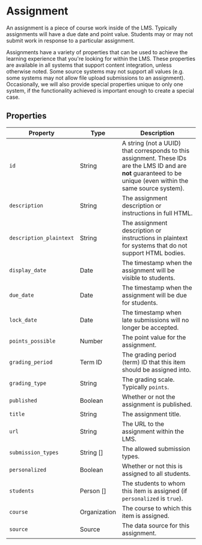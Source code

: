 # Assignment

An assignment is a piece of course work inside of the LMS. Typically assignments will have a due date and point value. Students may or may not submit work in response to a particular assignment.

Assignments have a variety of properties that can be used to achieve the learning experience that you're looking for within the LMS. These properties are available in all systems that support content integration, unless otherwise noted. Some source systems may not support all values (e.g. some systems may not allow file upload submissions to an assignment). Occasionally, we will also provide special properties unique to only one system, if the functionality achieved is important enough to create a special case.

## Properties

| Property | Type | Description |
|---|---|---|
| `id` | String | A string (not a UUID) that corresponds to this assignment. These IDs are the LMS ID and are **not** guaranteed to be unique (even within the same source system). |
| `description` | String | The assignment description or instructions in full HTML. |
| `description_plaintext` | String | The assignment description or instructions in plaintext for systems that do not support HTML bodies. |
| `display_date` | Date | The timestamp when the assignment will be visible to students. |
| `due_date` | Date | The timestamp when the assignment will be due for students. |
| `lock_date` | Date | The timestamp when late submissions will no longer be accepted. |
| `points_possible` | Number | The point value for the assignment. |
| `grading_period` | Term ID | The grading period (term) ID that this item should be assigned into. |
| `grading_type` | String | The grading scale. Typically `points`. |
| `published` | Boolean | Whether or not the assignment is published. |
| `title` | String | The assignment title. |
| `url` | String | The URL to the assignment within the LMS. |
| `submission_types` | String [] | The allowed submission types. |
| `personalized` | Boolean | Whether or not this is assigned to all students. |
| `students` | Person [] | The students to whom this item is assigned (if `personalized` is `true`). |
| `course` | Organization | The course to which this item is assigned. |
| `source` | Source | The data source for this assignment. |
